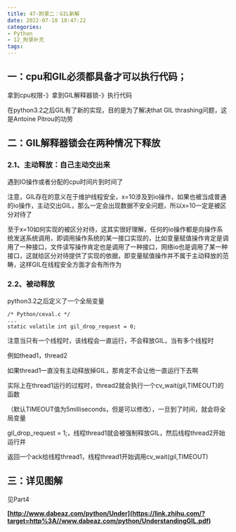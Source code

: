 ```yaml
---
title: 47-附录二：GIL新解
date: 2022-07-18 10:47:22
categories:
- Python
- 12_附录补充
tags:
---
```


## **一：cpu和GIL必须都具备才可以执行代码；**

 拿到cpu权限-》拿到GIL解释器锁-》执行代码

 在python3.2之后GIL有了新的实现，目的是为了解决that GIL thrashing问题，这是Antoine Pitrou的功劳

## **二：GIL解释器锁会在两种情况下释放**

### **2.1、主动释放：自己主动交出来**

遇到IO操作或者分配的cpu时间片到时间了

注意，GIL存在的意义在于维护线程安全，x=10涉及到io操作，如果也被当成普通的io操作，主动交出GIL，那么一定会出现数据不安全问题，所以x=10一定是被区分对待了

至于x=10如何实现的被区分对待，这其实很好理解，任何的io操作都是向操作系统发送系统调用，即调用操作系统的某一接口实现的，比如变量赋值操作肯定是调用了一种接口，文件读写操作肯定也是调用了一种接口，网络io也是调用了某一种接口，这就给区分对待提供了实现的依据，即变量赋值操作并不属于主动释放的范畴，这样GIL在线程安全方面才会有所作为

### **2.2、被动释放**

python3.2之后定义了一个全局变量

```text
/* Python/ceval.c */
...
static volatile int gil_drop_request = 0;
```

注意当只有一个线程时，该线程会一直运行，不会释放GIL，当有多个线程时

例如thead1，thread2

如果thread1一直没有主动释放掉GIL，那肯定不会让他一直运行下去啊

实际上在thread1运行的过程时，thread2就会执行一个cv_wait(gil,TIMEOUT)的函数

（默认TIMEOUT值为5milliseconds，但是可以修改），一旦到了时间，就会将全局变量

gil_drop_request = 1;，线程thread1就会被强制释放GIL，然后线程thread2开始运行并

返回一个ack给线程thread1，线程thread1开始调用cv_wait(gil,TIMEOUT)

## **三：详见图解**

见Part4

**[http://www.dabeaz.com/python/Under](https://link.zhihu.com/?target=http%3A//www.dabeaz.com/python/UnderstandingGIL.pdf)**